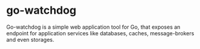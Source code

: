 # go-watchdog
Go-watchdog is a   simple web application tool for Go, that exposes an endpoint for application services like databases, caches, message-brokers and even storages.
